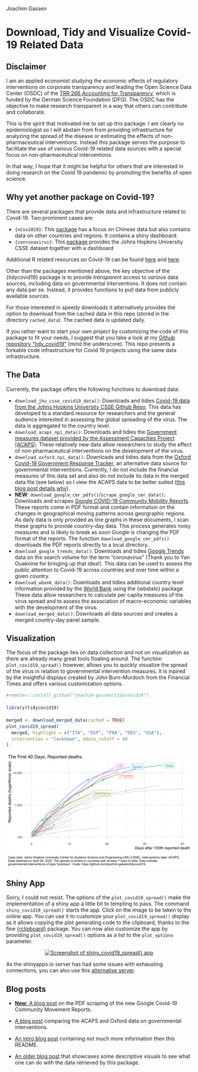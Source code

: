 Joachim Gassen

# Download, Tidy and Visualize Covid-19 Related Data

## Disclaimer

I am an applied economist studying the economic effects of regulatory
interventions on corporate transparency and leading the Open Science
Data Center (OSDC) of the [TRR 266 Accounting for
Transparency](https://accounting-for-transparency.de), which is funded
by the German Science Foundation (DFG). The OSDC has the objective to
make research transparent in a way that others can contribute and
collaborate.

This is the spirit that motivated me to set up this package. I am
clearly no epidemiologist so I will abstain from from providing
infrastructure for analyzing the spread of the disease or estimating the
effects of non-pharmaceutical interventions. Instead this package serves
the purpose to facilitate the use of various Covid-19 related data
sources with a special focus on non-pharmaceutical interventions.

In that way, I hope that it might be helpful for others that are
interested in doing research on the Covid 19 pandemic by promoting the
benefits of open science.

## Why yet another package on Covid-19?

There are several packages that provide data and infrastructure related
to Covid-19. Two prominent cases are:

  - `{nCov2019}`: This
    [package](https://github.com/GuangchuangYu/nCov2019) has a focus on
    Chinese data but also contains data on other countries and regions.
    It contains a shiny dashboard.
  - `{conronavirus}`: This
    [package](https://github.com/RamiKrispin/coronavirus) provides the
    Johns Hopkins University CSSE dataset together with a dashboard

Additional R related resources on Covid-19 can be found
[here](https://www.statsandr.com/blog/top-r-resources-on-covid-19-coronavirus/)
and [here](https://github.com/mine-cetinkaya-rundel/covid19-r).

Other than the packages mentioned above, the key objective of the
{tidycovid19} package is to provide *transparent* access to *various*
data sources, including data on governmental interventions. It does not
contain any data per se. Instead, it provides functions to pull data
from publicly available sources.

For those interested in speedy downloads it alternatively provides the
option to download from the cached data in this repo (stored in the
directory `cached_data`). The cached data is updated daily.

If you rather want to start your own project by customizing the code of
this package to fit your needs, I suggest that you take a look at my
[Github repository
“tidy\_covid19”](https://github.com/joachim-gassen/tidy_covid19)
(mind the underscore). This repo presents a forkable code infrastructure
for Covid 19 projects using the same data infrastructure.

## The Data

Currently, the package offers the following functions to download data:

  - `download_jhu_csse_covid19_data()`: Downloads and tidies [Covid-19
    data from the Johns Hopkins University CSSE Github
    Repo](https://github.com/CSSEGISandData/COVID-19). This data has
    developed to a standard resource for researchers and the general
    audience interested in assessing the global spreading of the virus.
    The data is aggregated to the country level.
  - `download_acaps_npi_data()`: Downloads and tidies the [Government
    measures dataset provided by the Assessment Capacities Project
    (ACAPS)](https://www.acaps.org/covid19-government-measures-dataset).
    These relatively new data allow researchers to study the effect of
    non-pharmaceutical interventions on the development of the virus.
  - `download_oxford_npi_data()`: Downloads and tidies data from the
    [Oxford Covid-19 Government Response
    Tracker](https://www.bsg.ox.ac.uk/research/research-projects/oxford-covid-19-government-response-tracker),
    an alternative data source for governmental interventions.
    Currently, I do not include the financial measures of this data set
    and also do not include its data in the merged data file (see below)
    as I view the ACAPS data to be better suited ([this blog post
    details
    why](https://joachim-gassen.github.io/2020/04/exploring-and-benchmarking-oxford-government-response-data/)).
  - **NEW**: `download_google_cmr_pdfs()`/`scrape_google_cmr_data()`:
    Downloads and scrapes [Google COVID-19 Community Mobility
    Reports](https://www.google.com/covid19/mobility/). These reports
    come in PDF format and contain information on the changes in
    geographical moving patterns across georgraphic regions. As daily
    data is only provided as line graphs in these documents, I scan
    these graphs to provide country-day data. This process generates
    noisy measures and is likely to break as soon Google is changing the
    PDF format of the reports. The function `download_google_cmr_pdfs()`
    downloads the PDF reports directly to a local directory.
  - `download_google_trends_data()`: Downloads and tidies [Google
    Trends](https://trends.google.com/trends/) data on the search volume
    for the term “coronavirus” (Thank you to Yan Ouaknine for bringing
    up that idea\!). This data can be used to assess the public
    attention to Covid-19 across countries and over time within a given
    country.
  - `download_wbank_data()`: Downloads and tidies additional country
    level information provided by the [World
    Bank](https://data.worldbank.org) using the {wbstats} package. These
    data allow researchers to calculate per capita measures of the virus
    spread and to assess the association of macro-economic variables
    with the development of the virus.
  - `download_merged_data()`: Downloads all data sources and creates a
    merged country-day panel sample.

## Visualization

The focus of the package lies on data collection and not on
visualization as there are already many great tools floating around. The
function `plot_covid19_spread()` however, allows you to quickly
visualize the spread of the virus in relation to governmental
intervention measures. It is inpired by the insightful displays created
by John Burn-Murdoch from the Financial Times and offers various
customization options.

``` r
#remotes::install_github("joachim-gassen/tidycovid19")

library(tidycovid19)

merged <- download_merged_data(cached = TRUE)
plot_covid19_spread(
  merged, highlight = c("ITA", "ESP", "FRA", "DEU", "USA"),
  intervention = "lockdown", edate_cutoff = 40
)
```

<img src="man/figures/DemoPlot-1.png" style="display: block; margin: auto;" />

## Shiny App

Sorry, I could not resist. The options of the `plot_covid19_spread()`
make the implementation of a shiny app a little bit to tempting to pass.
The command `shiny_covid19_spread()` starts the app. Click on the image
to be taken to the online app. You can use it to customize your
`plot_covid19_spread()` display as it allows copying the plot generating
code to the clipboard, thanks to the fine
[{rclipboard}](https://github.com/sbihorel/rclipboard) package. You can
now also customize the app by providing `plot_covid19_spread()` options
as a list to the `plot_options` parameter.

<center>

[![Screenshot of `shiny_covid19_spread()`
app](man/figures/shiny_covid19_spread.png)](https://jgassen.shinyapps.io/tidycovid19/)

</center>

As the shinyapps.io server has had some issues with exhausting
connections, you can also use this [alternative
server](https://trr266.wiwi.hu-berlin.de/shiny/tidycovid19/).

## Blog posts

  - [**New**: A blog
    post](https://joachim-gassen.github.io/2020/04/scrape-google-covid19-cmr-data/)
    on the PDF scraping of the new Google Covid-19 Community Movement
    Reports.

  - [A blog
    post](https://joachim-gassen.github.io/2020/04/exploring-and-benchmarking-oxford-government-response-data/)
    comparing the ACAPS and Oxford data on governmental interventions.

  - [An intro blog
    post](https://joachim-gassen.github.io/2020/03/meet-tidycovid19-yet-another-covid-19-related-r-package/)
    containing not much more information then this README.

  - [An older blog
    post](https://joachim-gassen.github.io/2020/03/merge-covid-19-data-with-governmental-interventions-data/)
    that showcases some descriptive visuals to see what one can do with
    the data retrieved by this package.
